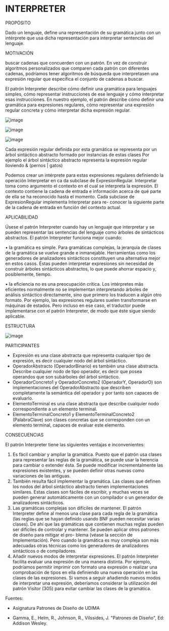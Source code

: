 # INTERPRETER



PROPÓSITO

Dado un lenguaje, define una representación de su gramática junto con un intérprete que usa dicha representación para interpretar sentencias del lenguaje.

MOTIVACIÓN

buscar cadenas que concuerden con un patrón. En vez de construir algoritmos personalizados que comparen cada patrón con diferentes cadenas, podríamos tener algoritmos de búsqueda que interpretasen una expresión regular que especifica el conjunto de cadenas a buscar.

El patrón Interpreter describe cómo definir una gramática para lenguajes simples, cómo representar instrucciones de ese lenguaje y cómo interpretar esas instrucciones. En nuestro ejemplo, el patrón describe cómo definir una gramática para expresiones regulares, cómo representar una expresión regular concreta y cómo interpretar dicha expresión regular.

![image](https://user-images.githubusercontent.com/52029674/203950691-a23c7d3e-40d0-4873-8480-24ff51a87696.png)

![image](https://user-images.githubusercontent.com/52029674/203950724-ce2cf885-9087-441a-8daa-2aea7fc74eee.png)

![image](https://user-images.githubusercontent.com/52029674/203950762-e59b0b73-2c4f-4f41-8b7e-a67f54c11ea0.png)

Cada expresión regular definida por esta gramática se representa por un árbol sintáctico abstracto formado por instancias de estas clases Por ejemplo el árbol sintáctico abstracto representa la expresión regular  lloviendo & (pernos | gatos)

Podemos crear un intérprete para estas expresiones regulares definiendo la operación Interpretar en ca da subclase de ExpresionRegular. Interpretar toma como argumento el contexto en el cual se interpreta la expresión. El contexto contiene la cadena de entrada e información acerca de qué parte de ella se ha reconocido hasta el momento. Cada subclase de ExpresionRegular implementa Interpretar para re- conocer la siguiente parte de la cadena de entrada en función del contexto actual.

APLICABILIDAD

Úsese el patrón Interpreter cuando hay un lenguaje que interpretar y se pueden representar las sentencias del lenguaje como árboles de sintácticos abstractos. El patrón Interpreter funciona mejor cuando:

• la gramática es simple. Para gramáticas complejas, la jerarquía de clases de la gramática se vuelve grande e inmanejable. Herramientas como los generadores de analizadores sintácticos constituyen una alternativa mejor en estos casos. Éstas pueden interpretar expresiones sin necesidad de construir árboles sintácticos abstractos, lo que puede ahorrar espacio y, posiblemente, tiempo.

• la eficiencia no es una preocupación crítica. Los intérpretes más eficientes normalmente no se implementan interpretando árboles de análisis sintáctico directamente, sino que primero los traducen a algún otro formato. Por ejemplo, las expresiones regulares suelen transformarse en máquinas de estados. Pero incluso en ese caso, el traductor puede implementarse con el patrón Interpreter, de modo que éste sigue siendo aplicable.



ESTRUCTURA

![image](https://user-images.githubusercontent.com/52029674/203954023-160af3ff-95af-4226-9f40-cf435b1c8759.png)



PARTICIPANTES

- Expresión es una clase abstracta que representa cualquier tipo de expresión, es
decir cualquier nodo del árbol sintáctico.
- OperadorAbstracto (OperadorBinario) es también una clase abstracta. Describe
cualquier nodo de tipo operador, es decir que posea operandos que son
subárboles del árbol sintáctico.
- OperadorConcreto1 y OperadorConcreto2 (OperadorY, OperadorO) son
implementaciones del OperadorAbstracto que describen completamente la
semántica del operador y por tanto son capaces de evaluarlo.
- ElementoTerminal es una clase abstracta que describe cualquier nodo
correspondiente a un elemento terminal.
- ElementoTerminalConcreto1 y ElementoTerminalConcreto2 (PalabraClave) son
clases concretas que se corresponden con un elemento terminal, capaces de
evaluar este elemento.

CONSECUENCIAS

El patrón Interpreter tiene las siguientes ventajas e inconvenientes:

1. Es fácil cambiar y ampliar la gramática. Puesto que el patrón usa clases para representar las reglas de la gramática, se puede usar la herencia para cambiar o extender ésta. Se puede modificar incrementalmente las expresiones existentes, y se pueden definir otras nuevas como variaciones de las antiguas.
2. También resulta fácil implementar la gramática. Las clases que definen los nodos del árbol sintáctico abstracto tienen implementaciones similares. Estas clases son fáciles de escribir, y muchas veces se pueden generar automáticamente con un compilador o un generador de analizadores sintácticos.
3. Las gramáticas complejas son difíciles de mantener. El patrón Interpreter define al menos una clase para cada regla de la gramática (las reglas que se hayan definido usando BNF pueden necesitar varias clases). De ahí que las gramáticas que contienen muchas reglas pueden ser difíciles de controlar y mantener. Se pueden aplicar otros patrones de diseño para mitigar el pro- blema (véase la sección de Implementación). Pero cuando la gramática es muy compleja son más adecuadas otras técnicas como los generadores de analizadores sintácticos o de compiladores.
4. Añadir nuevos modos de interpretar expresiones. El patrón Interpreter facilita evaluar una expresión de una manera distinta. Por ejemplo, podríamos permitir imprimir con formato una expresión o realizar una comprobación de tipos en ella definiendo una nueva operación en las clases de las expresiones. Si vamos a seguir añadiendo nuevos modos de interpretar una expresión, deberíamos considerar la utilización del patrón Visitor (305) para evitar cambiar las clases de la gramática.

Fuentes:

- Asignatura Patrones de Diseño de UDIMA

- Gamma, E., Helm, R., Johnson, R., Vilssides, J. "Patrones de Diseño", Ed: Addison Wesley.



